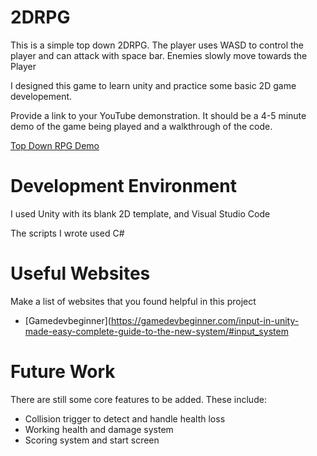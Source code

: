 # 2DRPG

This is a simple top down 2DRPG. The player uses WASD to control the player and can attack with space bar. Enemies slowly move towards the Player

I designed this game to learn unity and practice some basic 2D game developement.

Provide a link to your YouTube demonstration.  It should be a 4-5 minute demo of the game being played and a walkthrough of the code.

[Top Down RPG Demo](https://youtu.be/cqetZQDchW8)

# Development Environment

I used Unity with its blank 2D template, and Visual Studio Code

The scripts I wrote used C#

# Useful Websites

Make a list of websites that you found helpful in this project
* [Gamedevbeginner](https://gamedevbeginner.com/input-in-unity-made-easy-complete-guide-to-the-new-system/#input_system

# Future Work

There are still some core features to be added. These include:
* Collision trigger to detect and handle health loss
* Working health and damage system
* Scoring system and start screen
